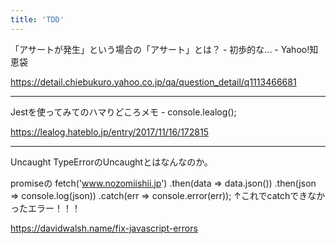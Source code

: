 ```yaml
---
title: 'TDD'
---
```



「アサートが発生」という場合の「アサート」とは？ - 初歩的な... - Yahoo!知恵袋

https://detail.chiebukuro.yahoo.co.jp/qa/question_detail/q1113466681

---

Jestを使ってみてのハマりどころメモ - console.lealog();

https://lealog.hateblo.jp/entry/2017/11/16/172815


---
Uncaught TypeErrorのUncaughtとはなんなのか。

promiseの
fetch('www.nozomiishii.jp')
.then(data => data.json())
.then(json => console.log(json))
.catch(err => console.error(err));
↑これでcatchできなかったエラー！！！

https://davidwalsh.name/fix-javascript-errors


